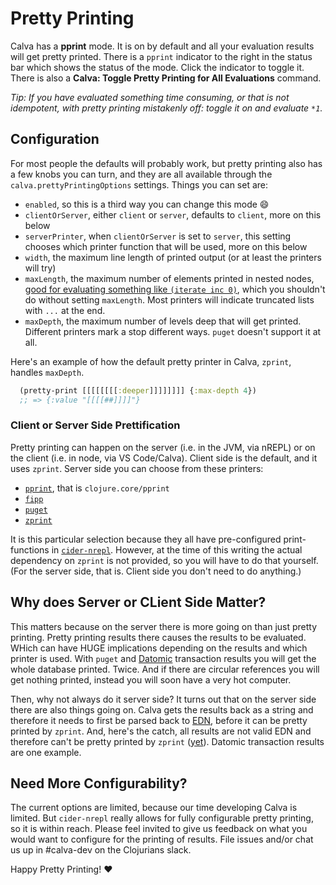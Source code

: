 # Pretty Printing

Calva has a **pprint** mode. It is on by default and all your evaluation results will get pretty printed. There is a `pprint` indicator to the right in the status bar which shows the status of the mode. Click the indicator to toggle it. There is also a **Calva: Toggle Pretty Printing for All Evaluations** command.

_Tip: If you have evaluated something time consuming, or that is not idempotent, with pretty printing mistakenly off: toggle it on and evaluate `*1`._

## Configuration

For most people the defaults will probably work, but pretty printing also has a few knobs you can turn, and they are all available through the `calva.prettyPrintingOptions` settings. Things you can set are:

* `enabled`, so this is a third way you can change this mode 😄
* `clientOrServer`, either `client` or `server`, defaults to `client`, more on this below
* `serverPrinter`, when `clientOrServer` is set to `server`, this setting chooses which printer function that will be used, more on this below
* `width`, the maximum line length of printed output (or at least the printers will try)
* `maxLength`, the maximum number of elements printed in nested nodes, [good for evaluating something like `(iterate inc 0)`](https://clojuredocs.org/clojure.core/*print-length*#example-542692cac026201cdc326b12), which you shouldn't do without setting `maxLength`. Most printers will indicate truncated lists with `...` at the end.
* `maxDepth`, the maximum number of levels deep that will get printed. Different printers mark a stop different ways. `puget` doesn't support it at all.

Here's an example of how the default pretty printer in Calva, `zprint`, handles `maxDepth`.

```clojure
  (pretty-print [[[[[[[[:deeper]]]]]]]] {:max-depth 4})
  ;; => {:value "[[[[##]]]]"}
```

### Client or Server Side Prettification

Pretty printing can happen on the server (i.e. in the JVM, via nREPL) or on the client (i.e. in node, via VS Code/Calva). Client side is the default, and it uses `zprint`. Server side you can choose from these printers:

* [`pprint`](https://clojure.github.io/clojure/clojure.pprint-api.html), that is `clojure.core/pprint`
* [`fipp`](https://github.com/brandonbloom/fipp)
* [`puget`](https://github.com/greglook/puget)
* [`zprint`](https://github.com/kkinnear/zprint)

It is this particular selection because they all have pre-configured print-functions in [`cider-nrepl`](https://docs.cider.mx/cider-nrepl/). However, at the time of this writing the actual dependency on `zprint` is not provided, so you will have to do that yourself. (For the server side, that is. Client side you don't need to do anything.)

## Why does Server or CLient Side Matter?

This matters because on the server there is more going on than just pretty printing. Pretty printing results there causes the results to be evaluated. WHich can have HUGE implications depending on the results and which printer is used. With `puget` and [Datomic](https://www.datomic.com) transaction results you will get the whole database printed. Twice. And if there are circular references you will get nothing printed, instead you will soon have a very hot computer.

Then, why not always do it server side? It turns out that on the server side there are also things going on. Calva gets the results back as a string and therefore it needs to first be parsed back to [EDN](https://github.com/edn-format/edn), before it can be pretty printed by `zprint`. And, here's the catch, all results are not valid EDN and therefore can't be pretty printed by `zprint` ([yet](https://github.com/kkinnear/zprint/issues/111)). Datomic transaction results are one example.

## Need More Configurability?

The current options are limited, because our time developing Calva is limited. But `cider-nrepl` really allows for fully configurable pretty printing, so it is within reach. Please feel invited to give us feedback on what you would want to configure for the printing of results. File issues and/or chat us up in #calva-dev on the Clojurians slack.

Happy Pretty Printing! ❤️

